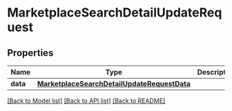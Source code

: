 # MarketplaceSearchDetailUpdateRequest

## Properties
Name | Type | Description | Notes
------------ | ------------- | ------------- | -------------
**data** | [**MarketplaceSearchDetailUpdateRequestData**](MarketplaceSearchDetailUpdateRequestData.md) |  | 

[[Back to Model list]](../README.md#documentation-for-models) [[Back to API list]](../README.md#documentation-for-api-endpoints) [[Back to README]](../README.md)


